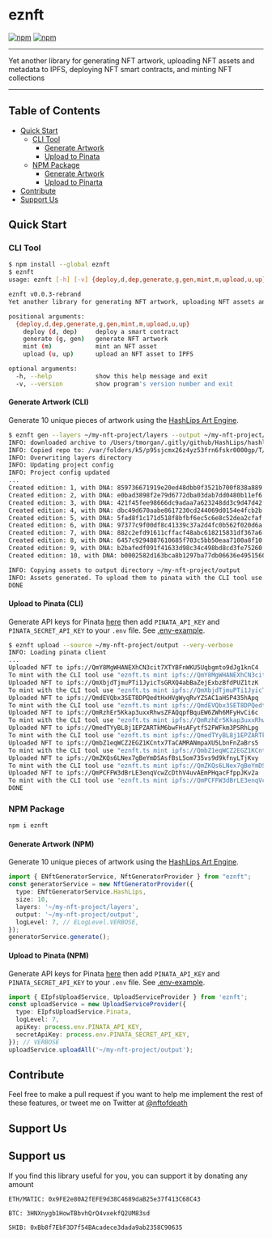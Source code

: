 # eznft

[![npm](https://img.shields.io/npm/dm/eznft.svg?maxAge=600)](https://www.npmjs.com/package/eznft)
[![npm](https://img.shields.io/npm/l/eznft.svg?maxAge=600)](https://github.com/noodleofdeath/eznft/blob/main/LICENSE)

---

Yet another library for generating NFT artwork, uploading NFT assets and metadata to IPFS, deploying NFT smart contracts, and minting NFT collections

---

## Table of Contents

- [Quick Start](#quick-start)
  - [CLI Tool](#cli-tool)
    - [Generate Artwork](#generate-artwork-cli)
    - [Upload to Pinata](#upload-to-pinata-cli)
  - [NPM Package](#npm-package)
    - [Generate Artwork](#generate-artwork-npm)
    - [Upload to Pinarta](#upload-to-pinata-npm)
- [Contribute](#contribute)
- [Support Us](#support-us)

## Quick Start

### CLI Tool

```bash
$ npm install --global eznft
$ eznft
usage: eznft [-h] [-v] {deploy,d,dep,generate,g,gen,mint,m,upload,u,up} ...

eznft v0.0.3-rebrand
Yet another library for generating NFT artwork, uploading NFT assets and metadata to IPFS, deploying NFT smart contracts, and minting NFT collections

positional arguments:
  {deploy,d,dep,generate,g,gen,mint,m,upload,u,up}
    deploy (d, dep)     deploy a smart contract
    generate (g, gen)   generate NFT artwork
    mint (m)            mint an NFT asset
    upload (u, up)      upload an NFT asset to IPFS

optional arguments:
  -h, --help            show this help message and exit
  -v, --version         show program's version number and exit
```

#### Generate Artwork (CLI)

Generate 10 unique pieces of artwork using the [HashLips Art Engine](https://github.com/HashLips/hashlips_art_engine).

```bash
$ eznft gen --layers ~/my-nft-project/layers --output ~/my-nft-project/output --size 10 --very-verbose
INFO: downloaded archive to /Users/tmorgan/.gitly/github/HashLips/hashlips_art_engine/v1.1.2_patch_v6.tar.gz
INFO: Copied repo to: /var/folders/k5/p95sjcmx26z4yz53frn6fskr0000gp/T/eznft-0.0.1-1651622515498
INFO: Overwriting layers directory
INFO: Updating project config
INFO: Project config updated
...
Created edition: 1, with DNA: 859736671919e20ed48dbb0f3521b700f838a889
Created edition: 2, with DNA: e0bad3898f2e79d6772dba03dab7dd0480b11ef6
Created edition: 3, with DNA: 421f45fee98666dc9adaa7a623248dd3c9d47d42
Created edition: 4, with DNA: dbc49d670aabe8617230cd244069d0154e4fcb2b
Created edition: 5, with DNA: 5fad8f1c171d518f8bfbf6ec5c6e8c52dea2cfaf
Created edition: 6, with DNA: 97377c9f00df8c41339c37a2d4fc0b562f020d6a
Created edition: 7, with DNA: 882c2efd91611cffacf48abc618215831df367a6
Created edition: 8, with DNA: 6457c9294887610685f703c5bb50eaa7100a8f10
Created edition: 9, with DNA: b2bafedf091f41633d98c34c498bd8cd3fe75260
Created edition: 10, with DNA: b0002582d163bca8b1297ba77db06636e4951560

INFO: Copying assets to output directory ~/my-nft-project/output
INFO: Assets generated. To upload them to pinata with the CLI tool use "eznft.ts upload --source ~/my-nft-project/output"
DONE
```

#### Upload to Pinata (CLI)

Generate API keys for Pinata [here](https://app.pinata.cloud/keys) then
add `PINATA_API_KEY` and `PINATA_SECRET_API_KEY` to your `.env` file. See [.env-example](.env-example).

```bash
$ eznft upload --source ~/my-nft-project/output --very-verbose
INFO: Loading pinata client
...
Uploaded NFT to ipfs://QmY8MgWHANEXhCN3cit7XTYBFnWKU5Uqbgmto9dJg1knC4
To mint with the CLI tool use "eznft.ts mint ipfs://QmY8MgWHANEXhCN3cit7XTYBFnWKU5Uqbgmto9dJg1knC4"
Uploaded NFT to ipfs://QmXbjdTjmuPTi1JyicTsGRXQ4abBaZejExbzBfdPUZ1tzK
To mint with the CLI tool use "eznft.ts mint ipfs://QmXbjdTjmuPTi1JyicTsGRXQ4abBaZejExbzBfdPUZ1tzK"
Uploaded NFT to ipfs://QmdEVQbx3SET8DPQedtHxHVgWyqRvYZSAC1aHSP435hApq
To mint with the CLI tool use "eznft.ts mint ipfs://QmdEVQbx3SET8DPQedtHxHVgWyqRvYZSAC1aHSP435hApq"
Uploaded NFT to ipfs://QmRzhEr5Kkap3uxxRhwsZFAQqpfBquEW6ZWh6MFyHvCi6c
To mint with the CLI tool use "eznft.ts mint ipfs://QmRzhEr5Kkap3uxxRhwsZFAQqpfBquEW6ZWh6MFyHvCi6c"
Uploaded NFT to ipfs://QmedTYyBL8j1EPZARTkM6bwFHsAFytfS2FWFkm3PSRhLpg
To mint with the CLI tool use "eznft.ts mint ipfs://QmedTYyBL8j1EPZARTkM6bwFHsAFytfS2FWFkm3PSRhLpg"
Uploaded NFT to ipfs://QmbZ1eqWCZ2EGZ1KCntx7TaCAMRANmpaXU5LbnFnZaBrs5
To mint with the CLI tool use "eznft.ts mint ipfs://QmbZ1eqWCZ2EGZ1KCntx7TaCAMRANmpaXU5LbnFnZaBrs5"
Uploaded NFT to ipfs://QmZKQs6LNex7gBeYmDSAsfBsL5om735vs9d9kfnyLTjKvy
To mint with the CLI tool use "eznft.ts mint ipfs://QmZKQs6LNex7gBeYmDSAsfBsL5om735vs9d9kfnyLTjKvy"
Uploaded NFT to ipfs://QmPCFFW3dBrLE3enqVcwZcDthV4uvAEmPHqacFfppJKv2a
To mint with the CLI tool use "eznft.ts mint ipfs://QmPCFFW3dBrLE3enqVcwZcDthV4uvAEmPHqacFfppJKv2a"
DONE
```

### NPM Package

```bash
npm i eznft
```

#### Generate Artwork (NPM)

Generate 10 unique pieces of artwork using the [HashLips Art Engine](https://github.com/HashLips/hashlips_art_engine).

```typescript
import { ENftGeneratorService, NftGeneratorProvider } from "eznft";
const generatorService = new NftGeneratorProvider({
  type: ENftGeneratorService.HashLips,
  size: 10,
  layers: '~/my-nft-project/layers',
  output: '~/my-nft-project/output',
  logLevel: 7, // ELogLevel.VERBOSE,
});
generatorService.generate();
```

#### Upload to Pinata (NPM)

Generate API keys for Pinata [here](https://app.pinata.cloud/keys) then
add `PINATA_API_KEY` and `PINATA_SECRET_API_KEY` to your `.env` file. See [.env-example](.env-example).

```typescript
import { EIpfsUploadService, UploadServiceProvider } from 'eznft';
const uploadService = new UploadServiceProvider({
  type: EIpfsUploadService.Pinata,
  logLevel: 7,
  apiKey: process.env.PINATA_API_KEY,
  secretApiKey: process.env.PINATA_SECRET_API_KEY,
}); // VERBOSE
uploadService.uploadAll('~/my-nft-project/output');
```

## Contribute

Feel free to make a pull request if you want to help me implement the rest of these features,
or tweet me on Twitter at [@nftofdeath](https://twitter.com/nftofdeath)

## Support Us

## Support us

If you find this library useful for you, you can support it by donating any amount

`ETH/MATIC: 0x9FE2e80A2fEFE9d38C4689daB25e37f413C68C43`

`BTC: 3HNXnygb1HowTBbvhQrQ4vxekfQ2UM83sd`

`SHIB: 0xBb8f7EbF3D7f54BAcadece3dada9ab2358C90635`
